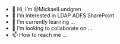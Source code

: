 - 👋 Hi, I’m @MickaelLundgren
- 👀 I’m interested in LDAP ADFS SharePoint
- 🌱 I’m currently learning ...
- 💞️ I’m looking to collaborate on ...
- 📫 How to reach me ...

<!---
MickaelLundgren/MickaelLundgren is a ✨ special ✨ repository because its `README.md` (this file) appears on your GitHub profile.
You can click the Preview link to take a look at your changes.
--->
